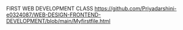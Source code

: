 FIRST WEB DEVELOPMENT CLASS
https://github.com/Priyadarshini-e0324087/WEB-DESIGN-FRONTEND-DEVELOPMENT/blob/main/Myfirstfile.html
